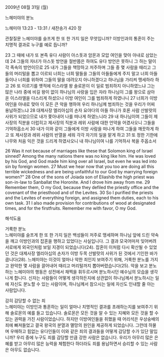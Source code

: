 2009년 08월 31일 (월)

느헤미야의 분노



느헤미야 13:23 - 13:31 / 새찬송가 420 장


관찰질문
느헤미야를 슬프게 한 또 한 가지 일은 무엇입니까?
이방인과의 통혼이 주는 치명적 결과로 누구를 예로 듭니까?

23 그 때에 내가 또 본즉 유다 사람이 아스돗과 암몬과 모압 여인을 맞아 아내로 삼았는데 24 그들의 자녀가 아스돗 방언을 절반쯤은 하여도 유다 방언은 못하니 그 하는 말이 각 족속의 방언이므로 25 내가 그들을 책망하고 저주하며 그들 중 몇 사람을 때리고 그들의 머리털을 뽑고 이르되 너희는 너희 딸들을 그들의 아들들에게 주지 말고 너희 아들들이나 너희를 위하여 그들의 딸을 데려오지 아니하겠다고 하나님을 가리켜 맹세하라 하고 
26 또 이르기를 옛적에 이스라엘 왕 솔로몬이 이 일로 범죄하지 아니하였느냐 그는 많은 나라 중에 비길 왕이 없이 하나님의 사랑을 입은 자라 하나님이 그를 왕으로 삼아 온 이스라엘을 다스리게 하셨으나 이방 여인이 그를 범죄하게 하였나니 27 너희가 이방 여인을 아내로 맞아 이 모든 큰 악을 행하여 우리 하나님께 범죄하는 것을 우리가 어찌 용납하겠느냐 28 대제사장 엘리아십의 손자 요야다의 아들 하나가 호론 사람 산발랏의 사위가 되었으므로 내가 쫓아내어 나를 떠나게 하였느니라 
29 내 하나님이여 그들이 제사장의 직분을 더럽히고 제사장의 직분과 레위 사람에 대한 언약을 어겼사오니 그들을 기억하옵소서 30 내가 이와 같이 그들에게 이방 사람을 떠나게 하여 그들을 깨끗하게 하고 또 제사장과 레위 사람의 반열을 세워 각각 자기의 일을 맡게 하고 
31 또 정한 기한에 나무와 처음 익은 것을 드리게 하였사오니 내 하나님이여 나를 기억하사 복을 주옵소서 

26 Was it not because of marriages like these that Solomon king of Israel sinned? Among the many nations there was no king like him. He was loved by his God, and God made him king over all Israel, but even he was led into sin by foreign women. 
27 Must we hear now that you too are doing all this terrible wickedness and are being unfaithful to our God by marrying foreign women?" 28 One of the sons of Joiada son of Eliashib the high priest was son-in-law to Sanballat the Horonite. And I drove him away from me. 29 Remember them, O my God, because they defiled the priestly office and the covenant of the priesthood and of the Levites. 30 So I purified the priests and the Levites of everything foreign, and assigned them duties, each to his own task. 31 I also made provision for contributions of wood at designated times, and for the firstfruits. Remember me with favor, O my God.

해석도움





거룩한 분노  
느헤미야를 슬프게 한 또 한 가지 일은 백성들이 저주로 맹세하며 하나님 앞에 드린 약속을 깨고 이방인과의 잡혼을 행하고 있었다는 사실입니다. 그 결과 모국어마저 잊어버려 서로에게 외국인처럼 보일 지경이 되었습니다(24). 잡혼이 이처럼 다시 확산될 수 있었던 것은 대제사장 엘리아십의 손자가 이방 두목 산발랏의 사위가 된 것에서 기인한 바가 큽니다(28). 느헤미야는 이것이 얼마나 악한 죄인지 보여주기 위해, 거룩한 분노를 가지고 완악한 몇 사람을 끌어내어 때리고 머리털까지 뽑아버렸습니다(25). 악을 보고 분노하는 느헤미야의 행동은 성전에서 채찍을 휘두르시며 분노하시던 예수님의 모습을 생각나게 합니다. 신자는 사람들이 어떻게 생각하든지에 상관없이 하나님께서 분노하시는 일에 자신도 분노할 수 있는 사람이며, 하나님께서 참으시는 일에 자신도 인내할 줄 아는 사람입니다.   

감히 감당할 수 없는 죄  
느헤미야는 이방인과 통혼하는 일이 얼마나 치명적인 결과를 초래하는지를 보여주기 위해 솔로몬의 예를 들고 있습니다. 솔로몬은 모든 것을 알 수 있는 지혜와 모든 것을 할 수 있는 권력을 가진 사람이었습니다. 하지만 이방여인들을 취했을 때 어리석은 우상숭배의 죄에 빠져들었고 결국 왕국의 분열과 멸망의 원인을 제공하게 되었습니다. 그런데 하물며 우매하고 힘없는 유다인들이 이와 같은 죄의 결과들을 어떻게 감당할 수가 있단 말입니까? 우리 중에 누구도 죄를 감당할 만큼 강한 사람은 없습니다. 우리가 아무리 많은 은혜를 받고 아무리 많은 능력을 체험한다 하더라도 죄를 용납하면서 승리할 수 있는 사람은 아무도 없습니다.